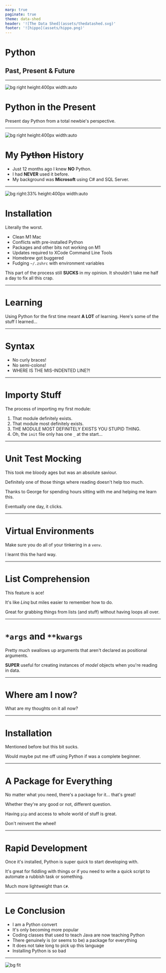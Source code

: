 ```yaml
---
marp: true
paginate: true
theme: data-shed
header: '![The Data Shed](assets/thedatashed.svg)'
footer: '![hippo](assets/hippo.png)'
---
```


# Python

## Past, Present & Future

---

![bg right height:400px width:auto](assets/python-notext.svg)

# Python in the Present

Present day Python from a total newbie's perspective.

---

![bg right height:400px width:auto](assets/csharp-and-sql-server.png)

# My ~~Python~~ History

- Just 12 months ago I knew **NO** Python.
- I had **NEVER** used it before.
- My background was **Microsoft** using C# and SQL Server.

---

![bg right:33% height:400px width:auto](assets/why.png)

# Installation

Literally the worst.

- Clean M1 Mac
- Conflicts with pre-installed Python
- Packages and other bits not working on M1
- Updates required to XCode Command Line Tools
- Homebrew got buggered
- Fudging `~/.zshrc` with environment variables

This part of the process still **SUCKS** in my opinion. It shouldn't take me half a day to fix all this crap.

---

# Learning

Using Python for the first time meant **A LOT** of learning. Here's some of the stuff I learned...

---

# Syntax

- No curly braces!
- No semi-colons!
- WHERE IS THE MIS-INDENTED LINE?!

---

# Importy Stuff

The process of importing my first module:

1. That module definitely exists.
1. That module most definitely exists.
1. THE MODULE MOST DEFINITELY EXISTS YOU STUPID THING.
1. Oh, the `init` file only has one `_` at the start...

---

# Unit Test Mocking

This took me bloody ages but was an absolute saviour.

Definitely one of those things where reading doesn't help too much.

Thanks to George for spending hours sitting with me and helping me learn this.

Eventually one day, it clicks.

---

# Virtual Environments

Make sure you do all of your tinkering in a `venv`.

I learnt this the hard way.

---

# List Comprehension

This feature is ace!

It's like _Linq_ but miles easier to remember how to do.

Great for grabbing things from lists (and stuff) without having loops all over.

---

# `*args` and `**kwargs`

Pretty much swallows up arguments that aren't declared as positional arguments.

**SUPER** useful for creating instances of _model_ objects when you're reading in data.

---

# Where am I now?

What are my thoughts on it all now?

---

# Installation

Mentioned before but this bit sucks.

Would maybe put me off using Python if was a complete beginner.

---

# A Package for Everything

No matter what you need, there's a package for it... that's great!

Whether they're any good or not, different question.

Having `pip` and access to whole world of stuff is great.

Don't reinvent the wheel!

---

# Rapid Development

Once it's installed, Python is super quick to start developing with.

It's great for fiddling with things or if you need to write a quick script to automate a rubbish task or something.

Much more lightweight than `C#`.

---

# Le Conclusion

- I am a Python convert
- It's only becoming more popular
- Coding classes that used to teach Java are now teaching Python
- There genuinely is (or seems to be) a package for everything
- It does not take long to pick up this language
- Installing Python is so bad

---

![bg fit](assets/fin.jfif)
